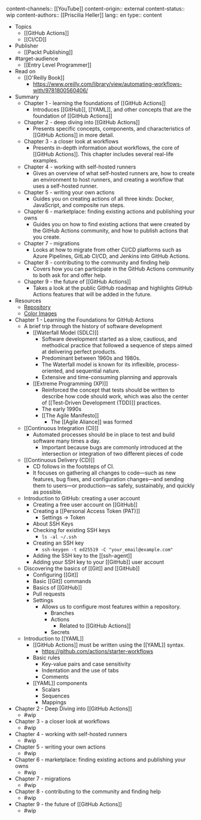content-channels:: [[YouTube]]
content-origin:: external
content-status:: wip
content-authors:: [[Priscilia Heller]]
lang:: en
type:: content

- Topics
  - [[GitHub Actions]]
  - [[CI/CD]]
- Publisher
  - [[Packt Publishing]]
- #target-audience
  - [[Entry Level Programmer]]
- Read on
  - [[O'Reilly Book]]
    - https://www.oreilly.com/library/view/automating-workflows-with/9781800560406/
- Summary
  - Chapter 1 - learning the foundations of [[GitHub Actions]]
    - Introduces [[GitHub]], [[YAML]], and other concepts that are the foundation of [[GitHub Actions]]
  - Chapter 2 - deep diving into [[GitHub Actions]]
    - Presents specific concepts, components, and characteristics of [[GitHub Actions]] in more detail.
  - Chapter 3 - a closer look at workflows
    - Presents in-depth information about workflows, the core of [[GitHub Actions]]. This chapter includes several real-life examples.
  - Chapter 4 - working with self-hosted runners
    - Gives an overview of what self-hosted runners are, how to create an environment to host runners, and creating a workflow that uses a self-hosted runner.
  - Chapter 5 - writing your own actions
    - Guides you on creating actions of all three kinds: Docker, JavaScript, and composite run steps.
  - Chapter 6 - marketplace: finding existing actions and publishing your owns
    - Guides you on how to find existing actions that were created by the GitHub Actions community, and how to publish actions that you create.
  - Chapter 7 - migrations
    - Looks at how to migrate from other CI/CD platforms such as Azure Pipelines, GitLab CI/CD, and Jenkins into GitHub Actions.
  - Chapter 8 - contributing to the community and finding help
    - Covers how you can participate in the GitHub Actions community to both ask for and offer help.
  - Chapter 9 - the future of [[GitHub Actions]]
    - Takes a look at the public GitHub roadmap and highlights GitHub Actions features that will be added in the future.
- Resources
  - [Repository](https://github.com/PacktPublishing/Automating-Workflows-with-GitHub-Actions)
  - [Color Images](http://www.packtpub.com/sites/default/files/downloads/9781800560406_ColorImages.pdf)
- Chapter 1 - Learning the Foundations for GitHub Actions
  - A brief trip through the history of software development
    - [[Waterfall Model (SDLC)]]
      - Software development started as a slow, cautious, and methodical practice that followed a sequence of steps aimed at delivering perfect products.
      - Predominant between 1960s and 1980s.
      - The Waterfall model is known for its inflexible, process-oriented, and sequential nature.
      - Extensive and time-consuming planning and approvals
    - [[Extreme Programming (XP)]]
      - Reinforced the concept that tests should be written to describe how code should work, which was also the center of [[Test-Driven Development (TDD)]] practices.
      - The early 1990s
      - [[The Agile Manifesto]]
        - The [[Agile Aliance]] was formed
  - [[Continuous Integration (CI)]]
    - Automated processes should be in place to test and build software many times a day.
      - Important because bugs are commonly introduced at the intersection or integration of two different pieces of code
  - [[Continuous Delivery (CD)]]
    - CD follows in the footsteps of CI.
    - It focuses on gathering all changes to code—such as new features, bug fixes, and configuration changes—and sending them to users—or production—as safely, sustainably, and quickly as possible.
  - Introduction to GitHub: creating a user account
    - Creating a free user account on [[GitHub]]
    - Creating a [[Personal Access Token (PAT)]]
      - Settings -> Token
    - About SSH Keys
    - Checking for existing SSH keys
      - `ls -al ~/.ssh`
    - Creating an SSH key
      - `ssh-keygen -t ed25519 -C "your_email@example.com"`
    - Adding the SSH key to the [[ssh-agent]]
    - Adding your SSH key to your [[GitHub]] user account
  - Discovering the basics of [[Git]] and [[GitHub]]
    - Configuring [[Git]]
    - Basic [[Git]] commands
    - Basics of [[GitHub]]
    - Pull requests
    - Settings
      - Allows us to configure most features within a repository.
        - Branches
        - Actions
          - Related to [[GitHub Actions]]
        - Secrets
  - Introduction to [[YAML]]
    - [[GitHub Actions]] must be written using the [[YAML]] syntax.
      - https://github.com/actions/starter-workflows
    - Basic rules
      - Key-value pairs and case sensitivity
      - Indentation and the use of tabs
      - Comments
    - [[YAML]] components
      - Scalars
      - Sequences
      - Mappings
- Chapter 2 - Deep Diving into [[GitHub Actions]]
  - #wip
- Chapter 3 - a closer look at workflows
  - #wip
- Chapter 4 - working with self-hosted runners
  - #wip
- Chapter 5 - writing your own actions
  - #wip
- Chapter 6 - marketplace: finding existing actions and publishing your owns
  - #wip
- Chapter 7 - migrations
  - #wip
- Chapter 8 - contributing to the community and finding help
  - #wip
- Chapter 9 - the future of [[GitHub Actions]]
  - #wip
